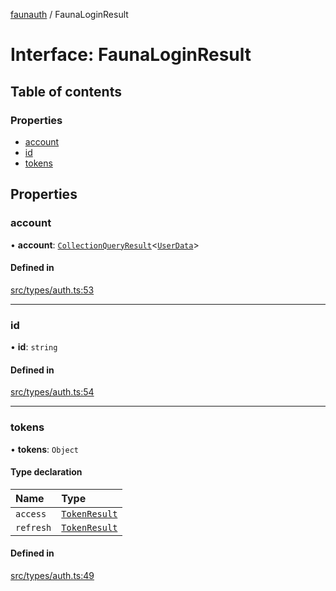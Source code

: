 [faunauth](../index.md) / FaunaLoginResult

# Interface: FaunaLoginResult

## Table of contents

### Properties

- [account](FaunaLoginResult.md#account)
- [id](FaunaLoginResult.md#id)
- [tokens](FaunaLoginResult.md#tokens)

## Properties

### account

• **account**: [`CollectionQueryResult`](CollectionQueryResult.md)<[`UserData`](UserData.md)\>

#### Defined in

[src/types/auth.ts:53](https://github.com/alexnitta/faunauth/blob/40cc7e0/src/types/auth.ts#L53)

___

### id

• **id**: `string`

#### Defined in

[src/types/auth.ts:54](https://github.com/alexnitta/faunauth/blob/40cc7e0/src/types/auth.ts#L54)

___

### tokens

• **tokens**: `Object`

#### Type declaration

| Name | Type |
| :------ | :------ |
| `access` | [`TokenResult`](TokenResult.md) |
| `refresh` | [`TokenResult`](TokenResult.md) |

#### Defined in

[src/types/auth.ts:49](https://github.com/alexnitta/faunauth/blob/40cc7e0/src/types/auth.ts#L49)
